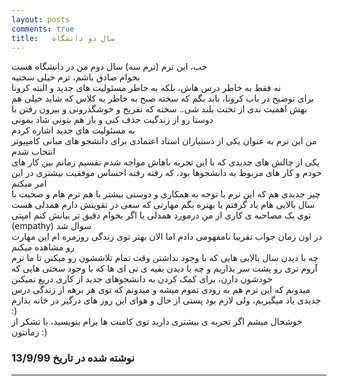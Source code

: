 ```yaml
---
layout: posts
comments: true
title:   سال دو دانشگاه
---
```


خب، این ترم 
(ترم سه) 
سال دوم من در دانشگاه هست  \
بخوام صادق باشم، ترم خیلی سختیه  \
نه فقط به خاطر درس هاش، بلکه به خاطر مسئولیت های جدید و البته کرونا  \
برای توضیح در باب کرونا، باید بگم که سخته صبح به خاطر یه کلاس که شاید خیلی هم بهش اهمیت ندی از تختت بلند شی.. سخته که تفریح و خوشگذرونی و بیرون رفتن با دوستا رو از زندگیت حذف کنی و باز هم بتونی شاد بمونی  \
به مسئولیت های جدید اشاره کردم  \
من این ترم به عنوان یکی از دستیاران استاد اعتمادی برای دانشجو های مبانی کامپیوتر انتخاب شدم  \
یکی از چالش های جدیدی که با این تجربه باهاش مواجه شدم تقسیم زمانم بین کار های خودم و کار های مربوط به دانشجوها بود، که رفته رفته احساس موفقیت بیشتری در این امر میکنم  \
چیز جدیدی هم که این ترم با توجه به همکاری و دوستی بیشتر با هم ترم هام و صحبت با سال بالایی هام یاد گرفتم یا بهتره بگم مهارتی که سعی در تقویتش دارم همدلی هست  \
توی یک مصاحبه ی کاری از من درمورد همدلی یا اگر بخوام دقیق تر بیانش کنم امپتی
(empathy)
سوال شد  \
در اون زمان جواب تقریبا نامفهومی دادم اما الان بهتر توی زندگی روزمره ام این مهارت رو مشاهده میکنم  \
چه با دیدن سال بالایی هایی که با وجود نداشتن وقت تمام تلاششون رو میکنن تا ما ترم آروم تری رو پشت سر بذاریم و چه با دیدن بقیه ی تی ای ها که با وجود سختی هایی که خودشون دارن، برای کمک کردن به دانشجوهای جدید از کاری دریغ نمیکنن  \
میدونم که این ترم هم به زودی تموم میشه و میدونم که توی هر برهه از زندگی درس جدیدی یاد میگیریم، ولی لازم بود پستی از حال و هوای این روز های درگیر در خانه بذارم :)  \
خوشحال میشم اگر تجربه ی بیشتری دارید توی کامنت ها برام بنویسید، با تشکر از زمانتون :)  


### نوشته شده در تاریخ 13/9/99

---